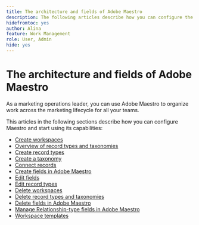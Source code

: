 ```yaml
---
title: The architecture and fields of Adobe Maestro
description: The following articles describe how you can configure the architecture of Adobe Maestro. As part of this configuration, you learn how you create workspaces, record types, and custom fields to map out the workflows you want to manage in Adobe Maestro. 
hidefromtoc: yes
author: Alina
feature: Work Management
role: User, Admin
hide: yes
---
```


<!--udpate the metadata with real information when making this avilable in TOC and in the left nav-->

# The architecture and fields of Adobe Maestro

As a marketing operations leader, you can use Adobe Maestro to organize work across the marketing lifecycle for all your teams.

This articles in the following sections describe how you can configure Maestro and start using its capabilities: 

* [Create workspaces](../architecture-and-fields/create-workspaces.md)
* [Overview of record types and taxonomies](../architecture-and-fields/overview-of-record-types-and-taxonomies.md)
* [Create record types](../architecture-and-fields/create-record-types.md)
* [Create a taxonomy](../architecture-and-fields/create-a-taxonomy.md)
* [Connect records](../architecture-and-fields/connect-records-to-other-applications-objects.md)
* [Create fields in Adobe Maestro](../architecture-and-fields/create-fields.md)
* [Edit fields](../architecture-and-fields/edit-fields.md)
* [Edit record types](../architecture-and-fields/edit-record-types.md)
* [Delete workspaces](../architecture-and-fields/delete-workspaces.md)
* [Delete record types and taxonomies](../architecture-and-fields/delete-record-types-and-taxonomies.md)
* [Delete fields in Adobe Maestro](../architecture-and-fields/delete-fields.md)
* [Manage Relationship-type fields in Adobe Maestro](../architecture-and-fields/manage-relationship-fields.md)
* [Workspace templates](../architecture-and-fields/workspace-templates.md)

